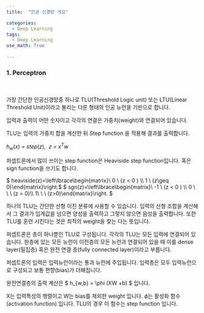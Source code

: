 ```yaml
---
title:  "인공 신경망 개요"

categories:
  - Deep Learning
tags:
  - Deep Learning
use_math: True
    
---
```




### 1. Perceptron ###
\
\
가장 간단한 인공신경망중 하나로 TLU(Threshold Logic unit) 또는 LTU(Linear Threshold Unit)이라고 불리는
다른 형태의 인공 뉴런을 기반으로 합니다.

입력과 출력이 어떤 숫자이고 각각의 연결은 가중치(weight)와 연결되어 있습니다.

TLU는 입력의 가중치 합을 계산한 뒤 Step function 을 적용해 결과를 출력합니다.

$h_w(x)\ =\ step(z),\ \ z\ =\ x^Tw$

퍼셉트론에서 많이 쓰이는 step function은 Heaviside step function입니다.
혹은 sign function을 쓰기도 합니다.

$ heaviside(z)=\left\lbrace\begin{matrix}\ 0 \ (z < 0 ) \\\ 1 \ (z\geq 0)\end{matrix}\right.$
$ sgn(z)=\left\lbrace\begin{matrix}\ -1 \  (z < 0 ) \\\ 0 \ \ \ (z = 0)\\\ 1\ \ \ (z>0)\end{matrix}\right. $

하나의 TLU는 간단한 선형 이진 분류에 사용할 수 있습니다. 
입력의 선형 조합을 계산해서 그 결과가 입계값을 넘으면 양성을 출력하고 그렇지 않으면 음성을 출력합니다. 
또한 TLU를 훈련 시킨다는 것은 최적의 weight을 찾는 다는 뜻입니다.

퍼셉트론은 층이 하나뿐인 TLU로 구성됩니다. 각각의 TLU는 모든 입력에 연결되어 있습니다.
한층에 있는 모든 뉴런이 이전층의 모든 뉴런과 연결되어 있을 때 이를 dense layer(밀집층) 혹은 
완전 연결 층(fully connected layer)이라고 부릅니다.

퍼셉트론의 입력은 입력뉴런이라는 통과 뉴런에 주입됩니다. 입력층은 모두 입력뉴런으로 구성되고 보통 편향(bias)가 더해집니다.

완전연결층의 출력 계산은
$ h_{w,b} = \phi (XW +b) $ 입니다.

X는 입력특성의 행렬이고 W는 bias를 제외한 weight 입니다.
$\phi$는 활성화 함수(activation function) 입니다.  TLU의 경우 이 함수는 step function 입니다.

